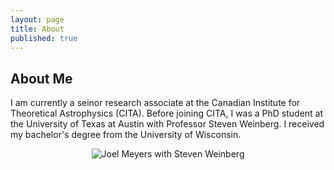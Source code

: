 ```yaml
---
layout: page
title: About
published: true
---
```

## About Me

I am currently a seinor research associate at the Canadian Institute for Theoretical Astrophysics (CITA).  Before joining CITA, I was a PhD student at the University of Texas at Austin with Professor Steven Weinberg.  I received my bachelor's degree from the University of Wisconsin.

<p align="center">
  <img src="{{site.baseurl}}/joel-grey.jpg" alt="Joel Meyers with Steven Weinberg"/>
</p>
